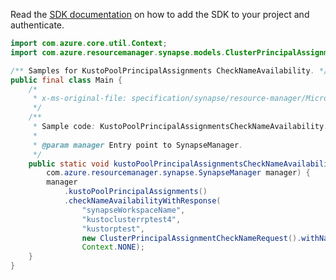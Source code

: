Read the [SDK documentation](https://github.com/Azure/azure-sdk-for-java/blob/azure-resourcemanager-synapse_1.0.0-beta.4/sdk/synapse/azure-resourcemanager-synapse/README.md) on how to add the SDK to your project and authenticate.

```java
import com.azure.core.util.Context;
import com.azure.resourcemanager.synapse.models.ClusterPrincipalAssignmentCheckNameRequest;

/** Samples for KustoPoolPrincipalAssignments CheckNameAvailability. */
public final class Main {
    /*
     * x-ms-original-file: specification/synapse/resource-manager/Microsoft.Synapse/preview/2021-06-01-preview/examples/KustoPoolPrincipalAssignmentsCheckNameAvailability.json
     */
    /**
     * Sample code: KustoPoolPrincipalAssignmentsCheckNameAvailability.
     *
     * @param manager Entry point to SynapseManager.
     */
    public static void kustoPoolPrincipalAssignmentsCheckNameAvailability(
        com.azure.resourcemanager.synapse.SynapseManager manager) {
        manager
            .kustoPoolPrincipalAssignments()
            .checkNameAvailabilityWithResponse(
                "synapseWorkspaceName",
                "kustoclusterrptest4",
                "kustorptest",
                new ClusterPrincipalAssignmentCheckNameRequest().withName("kustoprincipal1"),
                Context.NONE);
    }
}
```
